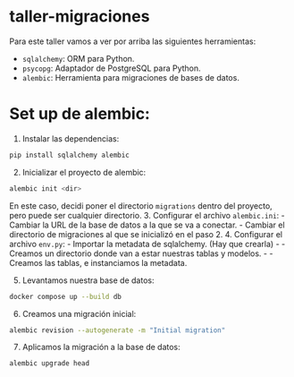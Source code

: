 # taller-migraciones
Para este taller vamos a ver por arriba las siguientes herramientas:

- `sqlalchemy`: ORM para Python.
- `psycopg`: Adaptador de PostgreSQL para Python.
- `alembic`: Herramienta para migraciones de bases de datos.


# Set up de alembic:

1. Instalar las dependencias:
```bash
pip install sqlalchemy alembic
```
2. Inicializar el proyecto de alembic:
```bash 
alembic init <dir>
```
En este caso, decidi poner el directorio `migrations` dentro del proyecto, pero puede ser cualquier directorio.
3. Configurar el archivo `alembic.ini`:
    - Cambiar la URL de la base de datos a la que se va a conectar.
    - Cambiar el directorio de migraciones al que se inicializó en el paso 2.
4. Configurar el archivo `env.py`:
    - Importar la metadata de sqlalchemy. (Hay que crearla)
    - - Creamos un directorio donde van a estar nuestras tablas y modelos.
    - - Creamos las tablas, e instanciamos la metadata.

5. Levantamos nuestra base de datos:
```bash
docker compose up --build db
```
6. Creamos una migración inicial:
```bash
alembic revision --autogenerate -m "Initial migration"
```
7. Aplicamos la migración a la base de datos:
```bash
alembic upgrade head
```